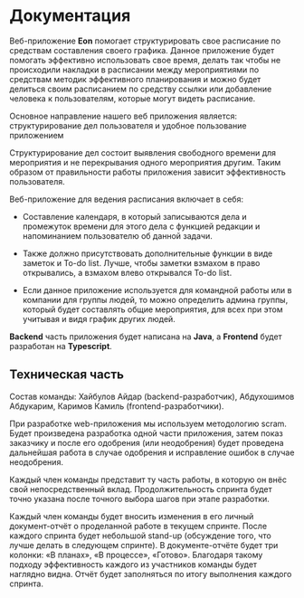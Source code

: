 # Документация
Веб-приложение **Eon** помогает структурировать свое расписание по средствам составления своего графика. Данное приложение будет помогать эффективно использовать свое время, делать так чтобы не происходили накладки в расписании между мероприятиями по средствам методик эффективного планирования и можно будет делиться своим расписанием по средству ссылки или добавление человека к пользователям, которые могут видеть расписание. 

Основное направление нашего веб приложения является: структурирование дел пользователя и удобное пользование приложением 

Структурирование дел состоит выявления свободного времени для мероприятия и не перекрывания одного мероприятия другим. Таким образом от правильности работы приложения зависит эффективность пользователя. 

Веб-приложение для ведения расписания включает в себя: 

- Составление календаря, в который записываются дела и промежуток времени для этого дела с функцией редакции и напоминанием пользователю об данной задачи.  

- Также должно присутствовать дополнительные функции в виде заметок и To-do list. Лучше, чтобы заметки взмахом в право открывались, а взмахом влево открывался To-do list. 

- Если данное приложение используется для командной работы или в компании для группы людей, то можно определить админа группы, который будет составлять общие мероприятия, для всех при этом учитывая и видя график других людей.  

**Backend** часть приложения будет написана на **Java**, а **Frontend** будет разработан на **Typescript**.

## Техническая часть

Состав команды: Хайбулов Айдар (backend-разработчик), Абдухошимов Абдукарим, Каримов Камиль (frontend-разработчики).

При разработке web-приложения мы используем методологию scram. Будет произведена разработка одной части приложения, затем показ заказчику и после его одобрения (или неодобрения) будет проведена дальнейшая работа в случае одобрения и исправление ошибок в случае неодобрения. 

Каждый член команды представит ту часть работы, в которую он внёс свой непосредственный вклад. Продолжительность спринта будет точно указана после точного выбора шагов при этапе разработки.

Каждый член команды будет вносить изменения в его личный документ-отчёт о проделанной работе в текущем спринте. После каждого спринта будет небольшой stand-up (обсуждение того, что лучше делать в следующем спринте). В документе-отчёте будет три колонки: «В планах», «В процессе», «Готово». Благодаря такому подходу эффективность каждого из участников команды будет наглядно видна. Отчёт будет заполняться по итогу выполнения каждого спринта.
